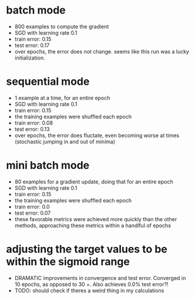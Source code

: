 # batch mode 

- 800 examples to compute the gradient
- SGD with learning rate 0.1
- train error: 0.15
- test error: 0.17
- over epochs, the error does not change. seems like this run was a lucky initialization.

# sequential mode

- 1 example at a time, for an entire epoch
- SGD with learning rate 0.1
- train error: 0.15
- the training examples were shuffled each epoch
- train error: 0.08
- test error: 0.13
- over epochs, the error does fluctate, even becoming worse at times (stochastic jumping in and out of minima)

# mini batch mode

- 80 examples for a gradient update, doing that for an entire epoch
- SGD with learning rate 0.1
- train error: 0.15
- the training examples were shuffled each epoch
- train error: 0.0
- test error: 0.07
- these favorable metrics were achieved more quickly than the other methods, approaching these metrics within a handlful of epochs

# adjusting the target values to be within the sigmoid range
- DRAMATIC improvements in convergence and test error. Converged in 10 epochs, as opposed to 30 +. Also achieves 0.0% test error?!
- TODO: should check if theres a weird thing in my calculations
